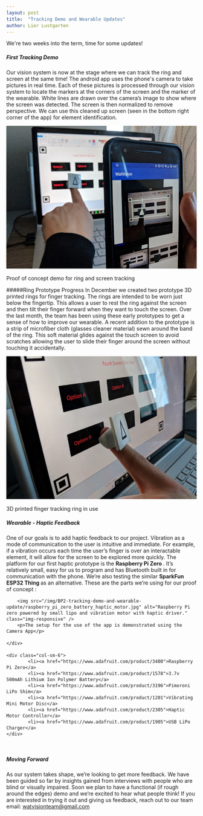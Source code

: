 ```yaml
---
layout: post
title:  "Tracking Demo and Wearable Updates"
author: Lior Lustgarten
---
```


We're two weeks into the term, time for some updates!

##### First Tracking Demo

Our vision system is now at the stage where we can track the ring and screen at the same time!
 The android app uses the phone's camera to take pictures in real time. Each of these pictures
 is processed through our vision system to locate the markers at the corners of the screen and
 the marker of the wearable. White lines are drawn over the camera’s image to show where the 
 screen was detected. The screen is then normalized to remove perspective. We can use this cleaned
 up screen (seen in the bottom right corner of the app) for element identification.

<img src="/img/BP2-tracking-demo-and-wearable-update/wearable_demo_1.jpg" alt="User holding 
their phone in their right hand and using the Watvision wearable in their left hand to explore
 the screen" class="img-responsive" />
<p>Proof of concept demo for ring and screen tracking</p>

#####Ring Prototype Progress
In December we created two prototype 3D printed rings for finger tracking. The rings are intended
 to be worn just below the fingertip. This allows a user to rest the ring against the screen and 
 then tilt their finger forward when they want to touch the screen. Over the last month, the team 
 has been using these early prototypes to get a sense of how to improve our wearable. A recent 
 addition to the prototype is a strip of microfiber cloth (glasses cleaner material) sewn around 
 the band of the ring. This soft material glides against the touch screen to avoid scratches allowing 
 the user to slide their finger around the screen without touching it accidentally.

<img src="/img/BP2-tracking-demo-and-wearable-update/wearable_demo_2.jpg" alt="Closeup of the prototype ring showing where it sits on the finger" class="img-responsive" />
<p>3D printed finger tracking ring in use</p>

##### Wearable - Haptic Feedback

One of our goals is to add haptic feedback to our project. Vibration as a mode of communication 
to the user is intuitive and immediate. For example, if a vibration occurs each time the user’s 
finger is over an interactable element, it will allow for the screen to be explored more quickly.
The platform for our first haptic prototype is the <strong> Raspberry Pi Zero </strong>. It’s 
relatively small, easy for us to program and has Bluetooth built in for communication with the 
phone. We’re also testing the similar <strong>SparkFun ESP32 Thing </strong> as an alternative. 
These are the parts we’re using for our proof of concept : 

<div class="row">
    <div class="col-sm-6">

        <img src="/img/BP2-tracking-demo-and-wearable-update/raspberry_pi_zero_battery_haptic_motor.jpg" alt="Raspberry Pi zero powered by small lipo and vibration motor with haptic driver." class="img-responsive" />
        <p>The setup for the use of the app is demonstrated using the Camera App</p>

    </div>

    <div class="col-sm-6">
            <li><a href="https://www.adafruit.com/product/3400">Raspberry Pi Zero</a>
            <li><a href="https://www.adafruit.com/product/1578">3.7v 500mAh Lithium Ion Polymer Battery</a>
            <li><a href="https://www.adafruit.com/product/3196">Pimoroni LiPo Shim</a>
            <li><a href="https://www.adafruit.com/product/1201">Vibrating Mini Motor Disc</a>
            <li><a href="https://www.adafruit.com/product/2305">Haptic Motor Controller</a>
            <li><a href="https://www.adafruit.com/product/1905">USB LiPo Charger</a>
    </div>
</div>
<br/>

##### Moving Forward
As our system takes shape, we’re looking to get more feedback. We have been guided so far by insights
 gained from interviews with people who are blind or visually impaired. Soon we plan to have a functional
 (if rough around the edges) demo and we’re excited to hear what people think! If you are interested in
 trying it out and giving us feedback, reach out to our team email: watvisionteam@gmail.com